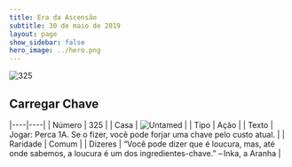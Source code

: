 ```yaml
---
title: Era da Ascensão
subtitle: 30 de maio de 2019
layout: page
show_sidebar: false
hero_image: ../hero.png
---
```


![325](https://cdn.keyforgegame.com/media/card_front/pt/435_325_V7PH2WH63WXV_pt.png)

## Carregar Chave

|----|----|
| Número | 325 |
| Casa | ![Untamed](https://archonarcana.com/images/thumb/b/bd/Untamed.png/22px-Untamed.png "Indomados") |
| Tipo | Ação |
| Texto | Jogar: Perca 1A. Se o fizer, você pode forjar uma chave pelo custo atual. |
| Raridade | Comum |
| Dizeres | “Você pode dizer que é loucura, mas, até onde sabemos, a loucura é um dos ingredientes-chave.” – Inka, a Aranha |

